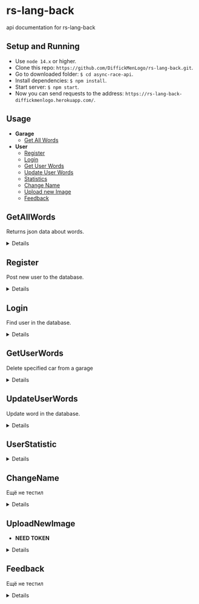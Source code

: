 # rs-lang-back
api documentation for rs-lang-back
## Setup and Running

- Use `node 14.x` or higher.
- Clone this repo: `https://github.com/DiffickMenLogo/rs-lang-back.git`.
- Go to downloaded folder: `$ cd async-race-api`.
- Install dependencies: `$ npm install`.
- Start server: `$ npm start`.
- Now you can send requests to the address: `https://rs-lang-back-diffickmenlogo.herokuapp.com/`.

## Usage

- **Garage**
    - [Get All Words](https://github.com/DiffickMenLogo/rs-lang-back#getAllWords)
- **User**
    - [Register](https://github.com/DiffickMenLogo/rs-lang-back#Register)
    - [Login](https://github.com/DiffickMenLogo/rs-lang-back#Login)
    - [Get User Words](https://github.com/DiffickMenLogo/rs-lang-back#GetUserWords)
    - [Update User Words](https://github.com/DiffickMenLogo/rs-lang-back#UpdateUserWords)
    - [Statistics](https://github.com/DiffickMenLogo/rs-lang-back#UserStatistics)
    - [Change Name](https://github.com/DiffickMenLogo/rs-lang-back#ChangeName)
    - [Upload new Image](https://github.com/DiffickMenLogo/rs-lang-back#ChangeImage)
    - [Feedback](https://github.com/DiffickMenLogo/rs-lang-back#Feedback)

**GetAllWords**
----
Returns json data about words.


<details>

* **URL**

    /allWords

* **Method:**

    `GET`

* **Headers:**

    None

*  **URL Params**

    None

* **Query Params**

    **Optional:**
 
    `page=[integer]`
  
    `limit=[integer]`


* **Data Params**

    None

* **Success Response:**

  * **Code:** 200 OK <br />
    **Content:** 
    ```json
      [
        {
            "_id": "ObjectId(5e8f8f8f8f8f8f8f8f8f8f8)",
            "group": 0,
            "page": 0,
            "word":"alcohol",
            "image":"files/01_0002.jpg",
            "audio":"files/01_0002.mp3",
            "audioMeaning":"files/01_0002_meaning.mp3",
            "audioExample":"files/01_0002_example.mp3",
            "textMeaning":"<i>Alcohol</i> is a type of drink that can make people drunk.","textExample":"A person should not drive a car after he or she has been drinking <b>a...",
            "transcription":"[ǽlkəhɔ̀ːl]"
        }
      ]
    ```
 
* **Error Response:**

    None

* **Notes:**

    None

</details>

**Register**
----
Post new user to the database.

<details>

* **URL**

    /signup

* **Method:**

    `Post`

* **Success Response:**

  * **Code:** 200 OK <br />
    **Content:** 
    ```json
      {
        "name": "String",
        "email": "String required",
        "password": "String required",
        "avatarURL": "String",
        "settings": {
            "soundVolume": "Number",
            "musicVolume": "Number",
            "wordVolume": "Number",
            "difficultWord": "Boolean",
            "deleteWord": "Boolean",
            "translateWord": "Boolean",
            "transleteSentences": "Boolean",
            "theme": "String"
        },
        "statistics": {
            "gameName": "String",
            "totalWords": "Number",
            "correctPercent": "Number",
            "longestSeries": "Number",
            "date": "String"
        },
      }
    ```
 
* **Error Response:**

  * **Code:** 400 <br />
    **Content:** 
    'signup',error

</details>

**Login**
----
Find user in the database.

<details>

* **URL**

    /signin

* **Method:**

    `Post`

* **Code:** 200 OK <br />
    **Content:** 
    ```json
      {
        "name": "String",
        "email": "String required",
        "password": "String required",
        "avatarURL": "String",
        "settings": {
            "soundVolume": "Number",
            "musicVolume": "Number",
            "wordVolume": "Number",
            "difficultWord": "Boolean",
            "deleteWord": "Boolean",
            "translateWord": "Boolean",
            "transleteSentences": "Boolean",
            "theme": "String"
        },
        "statistics": {
            "gameName": "String",
            "totalWords": "Number",
            "correctPercent": "Number",
            "longestSeries": "Number",
            "date": "String"
        },
      }
    ```

</details>


**GetUserWords**
----
Delete specified car from a garage

<details>

* **URL**

    /userWords

* **Method:**

    `Get`
    
* **NEED TOKEN**

* **Success Response:**

  * **Code:** 200 OK <br />
</details>

**UpdateUserWords**
----
Update word in the database.

<details>

* **URL**

    /userWords
    
* **NEED TOKEN**

* **Method:**

    `Post`

* **Success Response:**

  * **Code:** 200 OK <br />
    **Content:** 
    
</details>

**UserStatistic**
----


<details>

* **URL**

    /statistics

* **Method:**

    `Post`

* **Success Response:**

  * **Code:** 200 OK <br />
    **Content:** 
    Ещё не тестил
</details>

**ChangeName**
----
Ещё не тестил

<details>

* **URL**

    /name

* **NEED TOKEN**

* **Method:**

    `Post`

* **Success Response:**

  * **Code:** 200 OK <br />
    **Content:** 
    Ещё не тестил
</details>

**UploadNewImage**
----
* **NEED TOKEN**

<details>

* **URL**

    /upload


* **Method:**

    `Post`

* **Success Response:**

  * **Code:** 200 OK <br />
    **Content:** 
    Ещё не тестил
</details>

**Feedback**
----
Ещё не тестил

<details>

* **URL**

    /feedback

* **Method:**

    `Post`

* **Success Response:**

  * **Code:** 200 OK <br />
    **Content:** 
    Ещё не тестил
</details>

